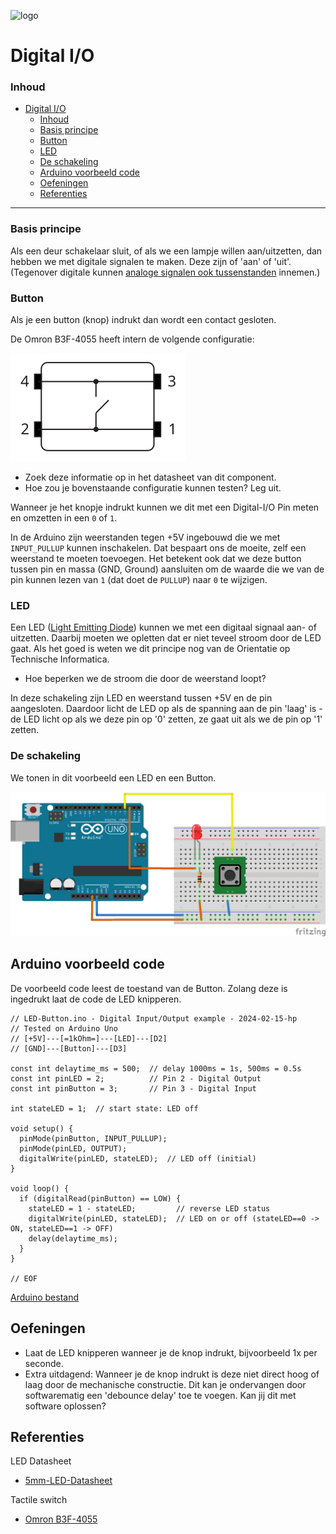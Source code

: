 ![logo](../img/Kennline_NTC.png) [](logo-id)

# Digital I/O [](title-id)

### Inhoud[](toc-id)

- [Digital I/O ](#digital-io-)
    - [Inhoud](#inhoud)
    - [Basis principe](#basis-principe)
    - [Button](#button)
    - [LED](#led)
    - [De schakeling](#de-schakeling)
  - [Arduino voorbeeld code](#arduino-voorbeeld-code)
  - [Oefeningen](#oefeningen)
  - [Referenties](#referenties)

---

### Basis principe

Als een deur schakelaar sluit, of als we een lampje willen aan/uitzetten, dan hebben we met digitale signalen te maken.
Deze zijn of 'aan' of 'uit'. (Tegenover digitale kunnen [analoge signalen ook tussenstanden](../ADC/README.md) innemen.)

### Button

Als je een button (knop) indrukt dan wordt een contact gesloten.

De Omron B3F-4055 heeft intern de volgende configuratie:

![Omron B3F-4055](./img/Omron_B3F-4055.svg)

- Zoek deze informatie op in het datasheet van dit component.
- Hoe zou je bovenstaande configuratie kunnen testen? Leg uit.

Wanneer je het knopje indrukt kunnen we dit met een Digital-I/O Pin meten en omzetten in een `0` of `1`.

In de Arduino zijn weerstanden tegen +5V ingebouwd die we met `INPUT_PULLUP` kunnen inschakelen.
Dat bespaart ons de moeite, zelf een weerstand te moeten toevoegen. Het betekent ook dat we deze button tussen pin en massa (GND, Ground) aansluiten om de waarde die we van de pin kunnen lezen van `1` (dat doet de `PULLUP`) naar `0` te wijzigen.

### LED

Een LED ([Light Emitting Diode](../../../elektronische-componenten/LED/README.md)) kunnen we met een digitaal signaal aan- of uitzetten.
Daarbij moeten we opletten dat er niet teveel stroom door de LED gaat. Als het goed is weten we dit principe nog van de Orientatie op Technische Informatica.

- Hoe beperken we de stroom die door de weerstand loopt?

In deze schakeling zijn LED en weerstand tussen +5V en de pin aangesloten. Daardoor licht de LED op als de spanning aan de pin 'laag' is - de LED licht op als we deze pin op '0' zetten, ze gaat uit als we de pin op '1' zetten.

### De schakeling

We tonen in dit voorbeeld een LED en een Button.

![LED-Button breadboard schakeling](LED-Button_bb.png)

## Arduino voorbeeld code

De voorbeeld code leest de toestand van de Button. Zolang deze is ingedrukt laat de code de LED knipperen.

```arduino
// LED-Button.ino - Digital Input/Output example - 2024-02-15-hp
// Tested on Arduino Uno
// [+5V]---[=1kOhm=]---[LED]---[D2]
// [GND]---[Button]---[D3]

const int delaytime_ms = 500;  // delay 1000ms = 1s, 500ms = 0.5s
const int pinLED = 2;          // Pin 2 - Digital Output
const int pinButton = 3;       // Pin 3 - Digital Input

int stateLED = 1;  // start state: LED off

void setup() {
  pinMode(pinButton, INPUT_PULLUP);
  pinMode(pinLED, OUTPUT);
  digitalWrite(pinLED, stateLED);  // LED off (initial)
}

void loop() {
  if (digitalRead(pinButton) == LOW) {
    stateLED = 1 - stateLED;         // reverse LED status
    digitalWrite(pinLED, stateLED);  // LED on or off (stateLED==0 -> ON, stateLED==1 -> OFF)
    delay(delaytime_ms);
  }
}

// EOF
```

[Arduino bestand](LED-Button/LED-Button.ino) 

## Oefeningen

- Laat de LED knipperen wanneer je de knop indrukt, bijvoorbeeld 1x per seconde.
- Extra uitdagend: Wanneer je de knop indrukt is deze niet direct hoog of laag door de mechanische constructie.
  Dit kan je ondervangen door softwarematig een 'debounce delay' toe te voegen. Kan jij dit met software oplossen?

## Referenties

LED Datasheet

- [5mm-LED-Datasheet](5mm-LED-Datasheet.pdf)

Tactile switch

- [Omron B3F-4055](https://www.sunrom.com/download/4338.pdf)
